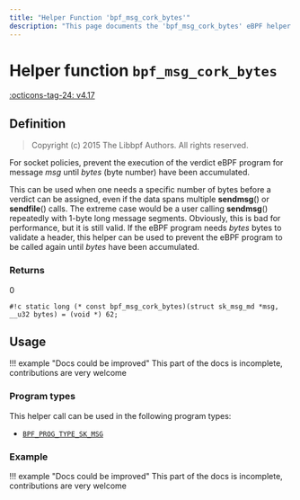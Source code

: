 ```yaml
---
title: "Helper Function 'bpf_msg_cork_bytes'"
description: "This page documents the 'bpf_msg_cork_bytes' eBPF helper function, including its definition, usage, program types that can use it, and examples."
---
```

# Helper function `bpf_msg_cork_bytes`

<!-- [FEATURE_TAG](bpf_msg_cork_bytes) -->
[:octicons-tag-24: v4.17](https://github.com/torvalds/linux/commit/91843d540a139eb8070bcff8aa10089164436deb)
<!-- [/FEATURE_TAG] -->

## Definition

> Copyright (c) 2015 The Libbpf Authors. All rights reserved.


<!-- [HELPER_FUNC_DEF] -->
For socket policies, prevent the execution of the verdict eBPF program for message _msg_ until _bytes_ (byte number) have been accumulated.

This can be used when one needs a specific number of bytes before a verdict can be assigned, even if the data spans multiple **sendmsg**() or **sendfile**() calls. The extreme case would be a user calling **sendmsg**() repeatedly with 1-byte long message segments. Obviously, this is bad for performance, but it is still valid. If the eBPF program needs _bytes_ bytes to validate a header, this helper can be used to prevent the eBPF program to be called again until _bytes_ have been accumulated.

### Returns

0

`#!c static long (* const bpf_msg_cork_bytes)(struct sk_msg_md *msg, __u32 bytes) = (void *) 62;`
<!-- [/HELPER_FUNC_DEF] -->

## Usage

!!! example "Docs could be improved"
    This part of the docs is incomplete, contributions are very welcome

### Program types

This helper call can be used in the following program types:

<!-- DO NOT EDIT MANUALLY -->
<!-- [HELPER_FUNC_PROG_REF] -->
 * [`BPF_PROG_TYPE_SK_MSG`](../program-type/BPF_PROG_TYPE_SK_MSG.md)
<!-- [/HELPER_FUNC_PROG_REF] -->

### Example

!!! example "Docs could be improved"
    This part of the docs is incomplete, contributions are very welcome
